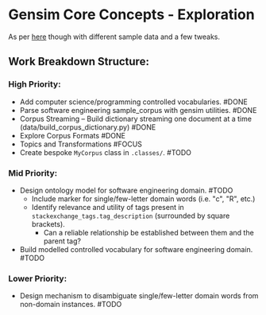 # Gensim Core Concepts - Exploration
As per [here](https://radimrehurek.com/gensim/auto_examples/core/run_core_concepts.html) though with different sample data and a few tweaks.

## Work Breakdown Structure:
### High Priority:
* Add computer science/programming controlled vocabularies. #DONE
* Parse software engineering sample_corpus with gensim utilities. #DONE
* Corpus Streaming – Build dictionary streaming one document at a time (data/build_corpus_dictionary.py) #DONE
* Explore Corpus Formats #DONE
* Topics and Transformations #FOCUS
* Create bespoke `MyCorpus` class in `.classes/`. #TODO


### Mid Priority:
* Design ontology model for software engineering domain. #TODO
    * Include marker for single/few-letter domain words (i.e. "c", "R", etc.)
    * Identify relevance and utility of tags present in `stackexchange_tags.tag_description` (surrounded by square brackets). 
        * Can a reliable relationship be established between them and the parent tag?
* Build modelled controlled vocabulary for software engineering domain. #TODO


### Lower Priority:
* Design mechanism to disambiguate single/few-letter domain words from non-domain instances. #TODO

<style>
todo { background-color: Yellow; color: SteelBlue }
recurrent { background-color: Gold; color: SteelBlue }
refactor { background-color: SpringGreen; color: DarkGreen }
done { background-color: Green; color: PaleGreen }
test { background-color: Coral; color: DarkRed }
fixme { background-color: Crimson; color: white }
focus { background-color: DeepSkyBlue; color: MediumBlue }
reqspec { background-color: MediumPurple; color: Indigo }
doubt { background-color: #FF00FF; color: Yellow }
wait { background-color: Pink; color: Crimson }
blocked { background-color: Crimson; color: Yellow }
</style>
